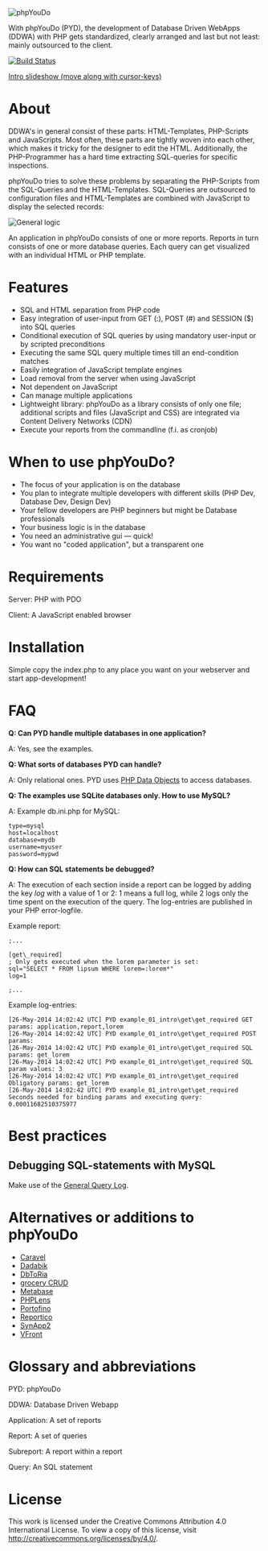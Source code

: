 ![](http://www.codeless.at/phpyoudo.png "phpYouDo")

With phpYouDo (PYD), the development of Database Driven WebApps (DDWA) with PHP gets standardized, clearly arranged and last but not least: mainly outsourced to the client.

[![Build Status](https://travis-ci.org/codeless/phpYouDo.png?branch=master)](https://travis-ci.org/codeless/phpYouDo)

[Intro slideshow (move along with cursor-keys)](http://www.codeless.at/phpyoudo/doc_intro)


# About

DDWA's in general consist of these parts: HTML-Templates, PHP-Scripts and JavaScripts. Most often, these parts are tightly woven into each other, which makes it tricky for the designer to edit the HTML. Additionally, the PHP-Programmer has a hard time extracting SQL-queries for specific inspections.

phpYouDo tries to solve these problems by separating the PHP-Scripts from the SQL-Queries and the HTML-Templates. SQL-Queries are outsourced to configuration files and HTML-Templates are combined with JavaScript to display the selected records:

![](http://www.codeless.at/phpyoudo/doc_intro/tech.png "General logic")


An application in phpYouDo consists of one or more reports. Reports in turn consists of one or more database queries. Each query can get visualized with an individual HTML or PHP template.


# Features

* SQL and HTML separation from PHP code
* Easy integration of user-input from GET (:), POST (#) and SESSION ($) into SQL queries
* Conditional execution of SQL queries by using mandatory user-input or by scripted preconditions
* Executing the same SQL query multiple times till an end-condition matches
* Easily integration of JavaScript template engines
* Load removal from the server when using JavaScript
* Not dependent on JavaScript
* Can manage multiple applications
* Lightweight library: phpYouDo as a library consists of only one file; additional scripts and files (JavaScript and CSS) are integrated via Content Delivery Networks (CDN)
* Execute your reports from the commandline (f.i. as cronjob)


# When to use phpYouDo?

* The focus of your application is on the database
* You plan to integrate multiple developers with different skills (PHP Dev, Database Dev, Design Dev)
* Your fellow developers are PHP beginners but might be Database professionals
* Your business logic is in the database
* You need an administrative gui &mdash; quick!
* You want no "coded application", but a transparent one


# Requirements

Server: PHP with PDO

Client: A JavaScript enabled browser


# Installation

Simple copy the index.php to any place you want on your webserver and start app-development!


# FAQ

__Q: Can PYD handle multiple databases in one application?__

A: Yes, see the examples.

__Q: What sorts of databases PYD can handle?__

A: Only relational ones. PYD uses [PHP Data Objects](http://php.net/pdo) to access databases.

__Q: The examples use SQLite databases only. How to use MySQL?__

A: Example db.ini.php for MySQL:

~~~
type=mysql
host=localhost
database=mydb
username=myuser
password=mypwd
~~~

__Q: How can SQL statements be debugged?__

A: The execution of each section inside a report can be logged by adding the key _log_ with a value of 1 or 2: 1 means a full log, while 2 logs only the time spent on the execution of the query. The log-entries are published in your PHP error-logfile.

Example report:

~~~
;...

[get\_required]
; Only gets executed when the lorem parameter is set:
sql="SELECT * FROM lipsum WHERE lorem=:lorem*"
log=1

;...
~~~

Example log-entries:

~~~
[26-May-2014 14:02:42 UTC] PYD example_01_intro\get\get_required GET params: application,report,lorem
[26-May-2014 14:02:42 UTC] PYD example_01_intro\get\get_required POST params:
[26-May-2014 14:02:42 UTC] PYD example_01_intro\get\get_required SQL params: get_lorem
[26-May-2014 14:02:42 UTC] PYD example_01_intro\get\get_required SQL param values: 3
[26-May-2014 14:02:42 UTC] PYD example_01_intro\get\get_required Obligatory params: get_lorem
[26-May-2014 14:02:42 UTC] PYD example_01_intro\get\get_required Seconds needed for binding params and executing query: 0.00011682510375977
~~~


# Best practices

## Debugging SQL-statements with MySQL

Make use of the [General Query Log](https://dev.mysql.com/doc/refman/5.1/en/query-log.html).


# Alternatives or additions to phpYouDo

* [Caravel](https://github.com/airbnb/caravel)
* [Dadabik](http://www.dadabik.org/)
* [DbToRia](http://www.dbtoria.org/)
* [grocery CRUD](http://www.grocerycrud.com/)
* [Metabase](http://www.metabase.com/)
* [PHPLens](http://phplens.com/)
* [Portofino](http://portofino.manydesigns.com/)
* [Reportico](http://reportico.org/)
* [SynApp2](http://www.synapp2.org/)
* [VFront](http://www.vfront.org/)


# Glossary and abbreviations

PYD: phpYouDo

DDWA: Database Driven Webapp

Application: A set of reports

Report: A set of queries

Subreport: A report within a report

Query: An SQL statement


# License

This work is licensed under the Creative Commons Attribution 4.0 International License. To view a copy of this license, visit http://creativecommons.org/licenses/by/4.0/.
